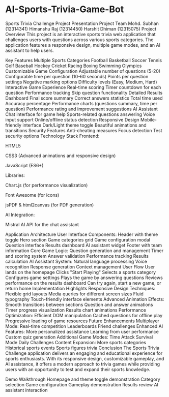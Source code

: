 # AI-Sports-Trivia-Game-Bot
Sports Trivia Challenge
Project Presentation
Project Team
Mohd. Subhan (12314341)
Himanshu Raj (12314450)
Harshit Dhiman (12315075)
Project Overview
This project is an interactive sports trivia web application that challenges users with questions across various sports categories. The application features a responsive design, multiple game modes, and an AI assistant to help users.

Key Features
Multiple Sports Categories
Football
Basketball
Soccer
Tennis
Golf
Baseball
Hockey
Cricket
Racing
Boxing
Swimming
Olympics
Customizable Game Configuration
Adjustable number of questions (5-20)
Configurable time per question (10-60 seconds)
Points per question settings
Negative marking options
Difficulty levels (Easy, Medium, Hard)
Interactive Game Experience
Real-time scoring
Timer countdown for each question
Performance tracking
Skip question functionality
Detailed Results Dashboard
Final score summary
Correct answers statistics
Total time used
Accuracy percentage
Performance charts (questions summary, time per question)
Performance rating and improvement suggestions
AI Assistant
Chat interface for game help
Sports-related questions answering
Voice input support
Online/offline status detection
Responsive Design
Mobile-friendly interface
Dark/Light theme toggle
Beautiful animations and transitions
Security Features
Anti-cheating measures
Focus detection
Test security options
Technology Stack
Frontend:

HTML5

CSS3 (Advanced animations and responsive design)

JavaScript (ES6+)

Libraries:

Chart.js (for performance visualization)

Font Awesome (for icons)

jsPDF & html2canvas (for PDF generation)

AI Integration:

Mistral AI API for the chat assistant

Application Architecture
User Interface Components:
Header with theme toggle
Hero section
Game categories grid
Game configuration modal
Question interface
Results dashboard
AI assistant widget
Footer with team information
Core Game Logic:
Question generation and management
Timer and scoring system
Answer validation
Performance tracking
Results calculation
AI Assistant System:
Natural language processing
Voice recognition
Response generation
Context management
User Flow
User lands on the homepage
Clicks "Start Playing"
Selects a sports category
Configures game settings
Plays the game by answering questions
Reviews performance on the results dashboard
Can try again, start a new game, or return home
Implementation Highlights
Responsive Design Techniques:
Flexible grid layouts
Media queries for different screen sizes
Fluid typography
Touch-friendly interface elements
Advanced Animation Effects:
Smooth transitions between sections
Question and answer animations
Timer progress visualization
Results chart animations
Performance Optimization:
Efficient DOM manipulation
Cached questions for offline play
Progressive loading of game resources
Future Enhancements
Multiplayer Mode:
Real-time competition
Leaderboards
Friend challenges
Enhanced AI Features:
More personalized assistance
Learning from user performance
Custom quiz generation
Additional Game Modes:
Time Attack
Survival Mode
Daily Challenges
Content Expansion:
More sports categories
Historical sports events
Sports figures trivia
Conclusion
The Sports Trivia Challenge application delivers an engaging and educational experience for sports enthusiasts. With its responsive design, customizable gameplay, and AI assistance, it offers a modern approach to trivia games while providing users with an opportunity to test and expand their sports knowledge.

Demo Walkthrough
Homepage and theme toggle demonstration
Category selection
Game configuration
Gameplay demonstration
Results review
AI assistant interaction
